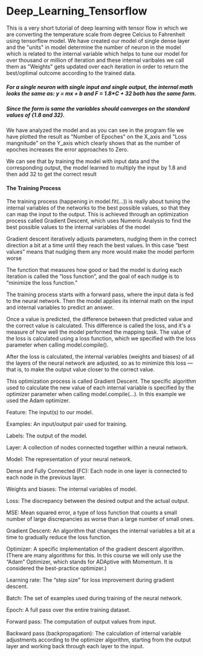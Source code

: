 # Deep_Learning_Tensorflow

This is a very short tutorial of deep learning with tensor flow in which we are converting the temperature scale from degree Celcius to Fahrenheit using tensorflow model.
We have created our model of single dense layer and the "units" in model determine the number of neuron in the model which is related to the internal variable which helps
to tune our model for over thousand or million of iteration and these internal varibales we call them as "Weights" gets updated over each iteration in order to return the
best/optimal outcome according to the trained data.

##### For a single neuron with single input and single output, the internal math looks the same as: y = mx + b and F = 1.8*C + 32 both has the same form.
##### Since the form is same the variables should converges on the standard values of {1.8 and 32}.

We have analyzed the model and as you can see in the program file we have plotted the result as "Number of Epoches" on the X_axis and "Loss mangnitude" on the Y_axis which
clearly shows that as the number of epoches increases the error approaches to Zero.

We can see that by training the model with input data and the corresponding output, the model learned to multiply the input by 1.8 and then add 32 to get the correct result

#### The Training Process
The training process (happening in model.fit(...)) is really about tuning the internal variables of the networks to the best possible values, so that they can map the input to the output. This is achieved through an optimization process called Gradient Descent, which uses Numeric Analysis to find the best possible values to the internal variables of the model

Gradient descent iteratively adjusts parameters, nudging them in the correct direction a bit at a time until they reach the best values. In this case “best values” means that nudging them any more would make the model perform worse

The function that measures how good or bad the model is during each iteration is called the “loss function”, and the goal of each nudge is to “minimize the loss function.”

The training process starts with a forward pass, where the input data is fed to the neural network. Then the model applies its internal math on the input and internal variables to predict an answer.

Once a value is predicted, the difference between that predicted value and the correct value is calculated. This difference is called the loss, and it's a measure of how well the model performed the mapping task. The value of the loss is calculated using a loss function, which we specified with the loss parameter when calling model.compile().

After the loss is calculated, the internal variables (weights and biases) of all the layers of the neural network are adjusted, so as to minimize this loss — that is, to make the output value closer to the correct value.

This optimization process is called Gradient Descent. The specific algorithm used to calculate the new value of each internal variable is specified by the optimizer parameter when calling model.compile(...). In this example we used the Adam optimizer.

Feature: The input(s) to our model.

Examples: An input/output pair used for training.

Labels: The output of the model.

Layer: A collection of nodes connected together within a neural network.

Model: The representation of your neural network.

Dense and Fully Connected (FC): Each node in one layer is connected to each node in the previous layer.

Weights and biases: The internal variables of model.

Loss: The discrepancy between the desired output and the actual output.

MSE: Mean squared error, a type of loss function that counts a small number of large discrepancies as worse than a large number of small ones.

Gradient Descent: An algorithm that changes the internal variables a bit at a time to gradually reduce the loss function.

Optimizer: A specific implementation of the gradient descent algorithm. (There are many algorithms for this. In this course we will only use the “Adam” Optimizer, which stands 
for ADAptive with Momentum. It is considered the best-practice optimizer.)

Learning rate: The “step size” for loss improvement during gradient descent.

Batch: The set of examples used during training of the neural network.

Epoch: A full pass over the entire training dataset.

Forward pass: The computation of output values from input.

Backward pass (backpropagation): The calculation of internal variable adjustments according to the optimizer algorithm, starting from the output layer and working back through each layer to the input.
